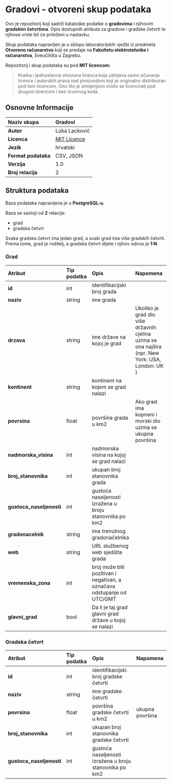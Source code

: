 # Gradovi - otvoreni skup podataka

Ovo je repozitorij koji sadrži kataloške podatke o **gradovima** i njihovim **gradskim četvrtima**. Opis dostupnih atributa za gradove i gradske četvrti te njihove vrste bit će priloženi u nastavku.

Skup podataka napravljen je u sklopu laboratorijskih vježbi iz predmeta **Otvoreno računarstvo** koji se predaje na **Fakultetu elektrotehnike i računarstva**, Sveučilišta u Zagrebu.

Repozitorij i skup podataka su pod **MIT licencom:**

> Kratka i jednostavna otvorena licenca koja zahtjeva samo očuvanje licence i autorskih prava nad proizvodom koji je originalno distribuiran pod tom licencom. Ono što je izmijenjeno može se licencirati pod drugom licencom i bez izvornog koda.
	
## Osnovne Informacije

| **Naziv skupa** | Gradovi |
| :--- | :--- |
| **Autor** | Luka Lacković |
| **Licenca** | [MIT Licence](https://opensource.org/licenses/MIT) |
| **Jezik** | hrvatski |
| **Format podataka** | CSV, JSON |
| **Verzija** | 1.0 |
| **Broj relacija** | 2 |


## Struktura podataka

Baza podataka napravljena je u **PostgreSQL-u**.

Baza se sastoji od **2** relacije:
- grad
- gradska četvrt
	
Svaka gradska četvrt ima jedan grad, a svaki grad ima više gradskih četvrti. Prema tome, grad je roditelj, a gradska četvrt dijete i njihov odnos je **1:N**

### Grad

| Atribut | Tip podatka | Opis | Napomena |
| :--- | :--- | :--- | :--- |
| **id** | int | identifikacijski broj grada |  |
|**naziv**| string | ime grada |  |
|**drzava**| string | ime države na kojoj je grad | Ukoliko je grad dio više državnih cjelina uzima se ona najšira (npr. New York: USA, London: UK ) |
|**kontinent**| string | kontinent na kojem se grad nalazi | |
|**povrsina**| float | površina grada u km2 | Ako grad ima kopneni i morski dio uzima se ukupna površina |
|**nadmorska_visina**| int | nadmorska visina na kojoj se grad nalazi |  |
|**broj_stanovnika**| int | ukupan broj stanovnika grada |  |
|**gustoca_naseljenosti**| int | gustoća naseljenosti izražena u broju stanovnika po km2 ||
|**gradonacelnik**| string | ime trenutnog gradonačelnika |  |
|**web**| string | URL službenog web sjedišta grada |  |
|**vremenska_zona**| int | broj može biti pozitivan i negativan, a označava odstupanje od UTC/GMT |  |
|**glavni_grad**| bool | Da li je taj grad glavni grad države u kojoj se nalazi |  |	


### Gradska četvrt

| Atribut | Tip podatka | Opis | Napomena |
| :--- | :--- | :--- | :--- |
| **id** | int | identifikacijski broj gradske četvrti |  |
| **naziv** | string | ime gradske četvrti |  |
| **povrsina** | float | površina gradske četvrti u km2| ukupna površina |
| **broj_stanovnika** | int | ukupan broj stanovnika gradske četvrti |  |
| **gustoca_naseljenosti** | int | gustoća naseljenosti izražena u broju stanovnika po km2 |  |

	
